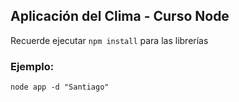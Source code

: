 ## Aplicación del Clima - Curso Node

Recuerde ejecutar ```npm install``` para las librerías

### Ejemplo:
```
node app -d "Santiago"
```